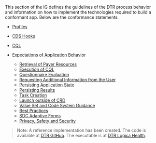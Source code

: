 This section of the IG defines the guidelines of the DTR process behavior and information on how to implement the technologies required to build a conformant app. Below are the conformance statements.

* [Profiles](specification__profiles.html)

* [CDS Hooks](specification__cds_hooks.html)

* [CQL](specification__cql.html)

* [Expectations of Application Behavior](specification__behaviors.html)
  * [Retrieval of Payer Resources](specification__behaviors__retrieval_of_payer_resources.html)
  * [Execution of CQL](specification__behaviors__execution_of_CQL.html)
  * [Questionnaire Evaluation](specification__behaviors__questionnaire_evaluation.html)
  * [Requesting Additional Information from the User](specification__behaviors__requesting_additional_information_from_the_user.html)
  * [Persisting Application State](specification__behaviors__persisting_application_state.html)
  * [Persisting Results](specification__behaviors__persisting_results.html)
  * [Task Creation](specification__behaviors__task_creation.html)
  * [Launch outside of CRD](specification__behaviors__launch_outside_of_CRD.html)
  * [Value Set and Code System Guidance](specification_value_set_code_system_guidance.html)
  * [Best Practices](specification__behaviors__best_practices.html)
  * [SDC Adaptive Forms](specification__behaviors__sdc_adaptive_forms.html)
  * [Privacy, Safety and Security](specification__behaviors__privacy_safety_and_security.html)

>Note: A reference implementation has been created. The code is available at [DTR GitHub](https://github.com/HL7-DaVinci/dtr). The executable is at [DTR Logica Health](https://davinci-dtr.logicahealth.org/smart/launch.html).

 